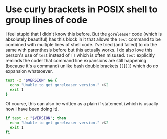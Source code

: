 # Use curly brackets in POSIX shell to group lines of code

I feel stupid that I didn't know this before. But the `goreleaser` code (which is absolutely beautiful) has this block in it that allows the `test` command to be combined with multiple lines of shell code. I've tried (and failed) to do the same with parenthesis before but this actually works. I do also love this person's use of `test` instead of `[]` which is often misused. `test` explicitly reminds the coder that command line expansions are still happening (because it's a command) unlike bash double brackets (`[[]]`) which do *no* expansion whatsoever.

```sh
test -z "$VERSION" && {
  echo "Unable to get goreleaser version." >&2
  exit 1
}
```

Of course, this can also be written as a plain if statement (which is usually how I have been doing it).


```sh
if test -z "$VERSION"; then
  echo "Unable to get goreleaser version." >&2
  exit 1
fi
```

